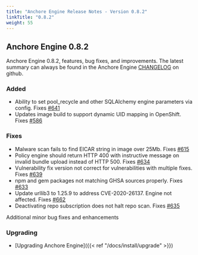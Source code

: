 ```yaml
---
title: "Anchore Engine Release Notes - Version 0.8.2"
linkTitle: "0.8.2"
weight: 55
---
```


## Anchore Engine 0.8.2

Anchore Engine 0.8.2, features, bug fixes, and improvements.  The latest summary can always be found in the Anchore Engine [CHANGELOG](https://github.com/nextlinux/nextlinux-engine/blob/master/CHANGELOG.md) on github.

### Added

+ Ability to set pool_recycle and other SQLAlchemy engine parameters via config. Fixes [#641](https://github.com/nextlinux/nextlinux-engine/issues/641)
+ Updates image build to support dynamic UID mapping in OpenShift. Fixes [#586](https://github.com/nextlinux/nextlinux-engine/issues/586)

### Fixes 

+ Malware scan fails to find EICAR string in image over 25Mb. Fixes [#615](https://github.com/nextlinux/nextlinux-engine/issues/615) 
+ Policy engine should return HTTP 400 with instructive message on invalid bundle upload instead of HTTP 500. Fixes [#634](https://github.com/nextlinux/nextlinux-engine/issues/634) 
+ Vulnerability fix version not correct for vulnerabilities with multiple fixes. Fixes [#639](https://github.com/nextlinux/nextlinux-engine/issues/639)
+ npm and gem packages not matching GHSA sources properly. Fixes [#633](https://github.com/nextlinux/nextlinux-engine/issues/633) 
+ Update urllib3 to 1.25.9 to address CVE-2020-26137. Engine not affected. Fixes [#662](https://github.com/nextlinux/nextlinux-engine/issues/662) 
+ Deactivating repo subscription does not halt repo scan. Fixes [#635](https://github.com/nextlinux/nextlinux-engine/issues/635)

Additional minor bug fixes and enhancements

### Upgrading

* [Upgrading Anchore Engine]({{< ref "/docs/install/upgrade" >}})
